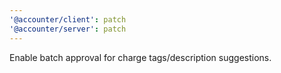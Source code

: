```yaml
---
'@accounter/client': patch
'@accounter/server': patch
---
```


Enable batch approval for charge tags/description suggestions.
